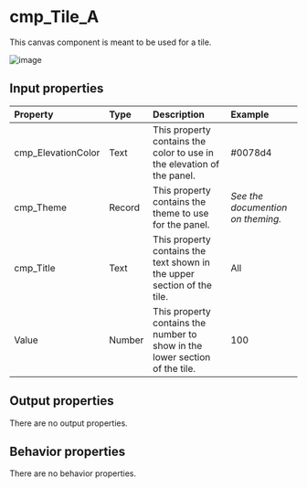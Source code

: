 # cmp_Tile_A

This canvas component is meant to be used for a tile.

![image](https://user-images.githubusercontent.com/35654198/197226718-18812181-ae23-4c74-bc19-caba59da7593.png)

## **Input properties**

| Property | Type | Description | Example |
| :--- | :--- | :--- | :--- |
| cmp_ElevationColor | Text | This property contains the color to use in the elevation of the panel. | #0078d4 |
| cmp_Theme | Record | This property contains the theme to use for the panel. | *See the documention on theming.* |
| cmp_Title | Text | This property contains the text shown in the upper section of the tile. | All |
| Value | Number | This property contains the number to show in the lower section of the tile. | 100 |

## **Output properties**

There are no output properties.

## **Behavior properties**

There are no behavior properties.
